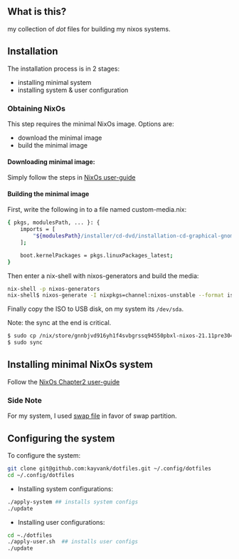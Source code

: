 What is this?
---
my collection of _dot_ files for building my nixos systems.

## Installation
The installation process is in 2 stages:
- installing minimal system
- installing system & user configuration

### Obtaining NixOs
This step requires the minimal NixOs image. Options are:
+ download the minimal image
+ build the minimal image

#### Downloading minimal image:
Simply follow the steps in [NixOs user-guide](https://nixos.org/download.html#nixos-iso)

#### Building the minimal image
First, write the following in to a file named custom-media.nix:

``` sh
{ pkgs, modulesPath, ... }: {
    imports = [
        "${modulesPath}/installer/cd-dvd/installation-cd-graphical-gnome.nix"
    ];

    boot.kernelPackages = pkgs.linuxPackages_latest;
}
```

Then enter a nix-shell with nixos-generators and build the media:

``` sh
nix-shell -p nixos-generators
nix-shell$ nixos-generate -I nixpkgs=channel:nixos-unstable --format iso --configuration ./custom-media.nix 
```

Finally copy the ISO to USB disk, on my system its `/dev/sda`.

Note: the sync at the end is critical.

``` sh
$ sudo cp /nix/store/gnnbjvd916yh1f4svbgrssq94550pbxl-nixos-21.11pre304626.8ecc61c91a5-x86_64-linux.iso/iso/nixos-21.11pre304626.8ecc61c91a5-x86_64-linux.iso /dev/sda
$ sudo sync
```

## Installing minimal NixOs system
Follow the [NixOs Chapter2 user-guide](https://nixos.org/manual/nixos/stable/index.html#sec-installation)

### Side Note
For my system, I used [swap file](https://linuxize.com/post/create-a-linux-swap-file/) in favor of swap partition.

## Configuring the system
To configure the system:

``` sh
git clone git@github.com:kayvank/dotfiles.git ~/.config/dotfiles
cd ~/.config/dotfiles
```
+ Installing system configurations:
``` sh
./apply-system ## installs system configs
./update
```

+ Installing user configurations:

``` sh
cd ~./dotfiles
./apply-user.sh  ## installs user configs
./update
```



